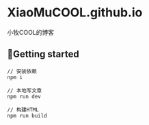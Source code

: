 # XiaoMuCOOL.github.io
小牧COOL的博客

## :rocket:Getting started

```shell
// 安装依赖
npm i

// 本地写文章
npm run dev

// 构建HTML
npm run build
```

